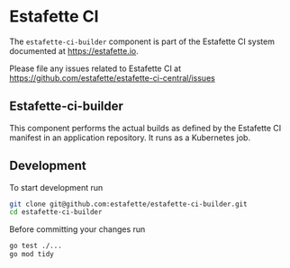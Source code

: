 # Estafette CI

The `estafette-ci-builder` component is part of the Estafette CI system documented at https://estafette.io.

Please file any issues related to Estafette CI at https://github.com/estafette/estafette-ci-central/issues

## Estafette-ci-builder

This component performs the actual builds as defined by the Estafette CI manifest in an application repository. It runs as a Kubernetes job.

## Development

To start development run

```bash
git clone git@github.com:estafette/estafette-ci-builder.git
cd estafette-ci-builder
```

Before committing your changes run

```bash
go test ./...
go mod tidy
```